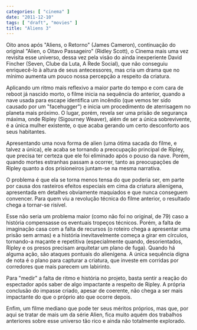 ```yaml
---
categories: [ "cinema" ]
date: "2011-12-10"
tags: [ "draft", "movies" ]
title: "Aliens 3"
---
```

Oito anos após "Aliens, o Retorno" (James Cameron), continuação do
original "Alien, o Oitavo Passageiro" (Ridley Scott), o Cinema mais uma
vez revisita esse universo, dessa vez pela visão do ainda inexperiente
David Fincher (Seven, Clube da Luta, A Rede Social), que não conseguiu
enriquecê-lo à altura de seus antecessores, mas cria um drama que no
mínimo aumenta um pouco nossa percepção a respeito da criatura.

Aplicando um ritmo mais reflexivo a maior parte do tempo e com cara
de reboot já nascido morto, o filme inicia na sequência do anterior,
quando a nave usada para escape identifica um incêndio (que vemos ter
sido causado por um "facehugger") e inicia um procedimento de aterrisagem
no planeta mais próximo. O lugar, porém, revela ser uma prisão de
segurança máxima, onde Ripley (Sigourney Weaver), além de ser a única
sobrevivente, é a única mulher existente, o que acaba gerando um certo
desconforto aos seus habitantes.

Apresentando uma nova forma de alien (uma ótima sacada do filme, e talvez
a única), ele acaba se tornando a preocupação principal de Ripley, que
precisa ter certeza que ele foi eliminado após o pouso da nave. Porém,
quando mortes estranhas passam a ocorrer, tanto as preocupações de
Ripley quanto a dos prisioneiros juntam-se na mesma narrativa.

O problema é que ela se torna menos tensa do que poderia ser, em parte
por causa dos rasteiros efeitos especiais em cima da criatura alienígena,
apresentada em detalhes obviamente maquiados e que nunca conseguem
convencer. Para quem viu a revolução técnica do filme anterior,
o resultado chega a tornar-se risível.

Esse não seria um problema maior (como não foi no original, de 79)
caso a história compensasse os eventuais tropeços técnicos. Porém,
a falta de imaginação casa com a falta de recursos (o roteiro chega a
apresentar uma prisão sem armas) e a história inevitavelmente começa
a girar em círculos, tornando-a maçante e repetitiva (especialmente
quando, desorientados, Ripley e os presos precisam arquitetar um plano de
fuga). Quando há alguma ação, são ataques pontuais do alienígena. A
única sequência digna de nota é o plano para capturar a criatura,
que investe em corridas por corredores que mais parecem um labirinto. 

Para "medir" a falta de ritmo e história no projeto, basta sentir a
reação do espectador após saber de algo impactante a respeito de
Ripley. A própria conclusão do impasse criado, apesar de coerente,
não chega a ser mais impactante do que o próprio ato que ocorre depois.

Enfim, um filme mediano que pode ter seus méritos próprios, mas que,
por aqui se tratar de mais um da série Alien, fica muito aquém dos
trabalhos anteriores sobre esse universo tão rico e ainda não totalmente
explorado.

